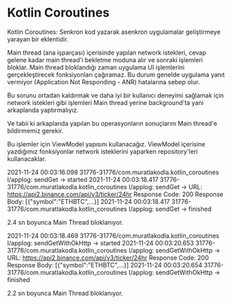 # Kotlin Coroutines

Kotlin Coroutines: Senkron kod yazarak asenkron uygulamalar geliştirmeye yarayan bir eklentidir.

Main thread (ana işparçası) içerisinde yapılan network istekleri, cevap gelene kadar main thread'i bekletme moduna alır ve
sonraki işlemleri bloklar. Main thread bloklandığı zaman uygulama UI işlemlerini gerçekleştirecek fonksiyonları çağıramaz.
Bu durum genelde uygulama yanıt vermiyor (Application Not Responding - ANR) hatalarına sebep olur.

Bu sorunu ortadan kaldırmak ve daha iyi bir kullanıcı deneyimi sağlamak için network istekleri gibi işlemleri
Main thread yerine background'ta yani arkaplanda yaptırmalıyız.

Ve tabii ki arkaplanda yapılan bu operasyonların sonuçlarını Main thread'e bildirmemiz gerekir.


Bu işlemler için ViewModel yapısını kullanacağız. ViewModel içerisine yazdığımız fonksiyonlar network isteklerini yaparken
repository'leri kullanacaklar.



2021-11-24 00:03:16.098 31776-31776/com.muratlakodla.kotlin_coroutines I/applog: sendGet -> started
2021-11-24 00:03:18.417 31776-31776/com.muratlakodla.kotlin_coroutines I/applog: sendGet ->
URL: https://api2.binance.com/api/v3/ticker/24hr
Response Code: 200
Response Body: [{"symbol":"ETHBTC",...}]
2021-11-24 00:03:18.417 31776-31776/com.muratlakodla.kotlin_coroutines I/applog: sendGet -> finished

2.4 sn boyunca Main Thread bloklanıyor.



2021-11-24 00:03:18.469 31776-31776/com.muratlakodla.kotlin_coroutines I/applog: sendGetWithOkHttp -> started
2021-11-24 00:03:20.653 31776-31776/com.muratlakodla.kotlin_coroutines I/applog: sendGetWithOkHttp ->
URL: https://api2.binance.com/api/v3/ticker/24hr
Response Code: 200
Response Body: [{"symbol":"ETHBTC",...}]
2021-11-24 00:03:20.654 31776-31776/com.muratlakodla.kotlin_coroutines I/applog: sendGetWithOkHttp -> finished

2.2 sn boyunca Main Thread bloklanıyor.